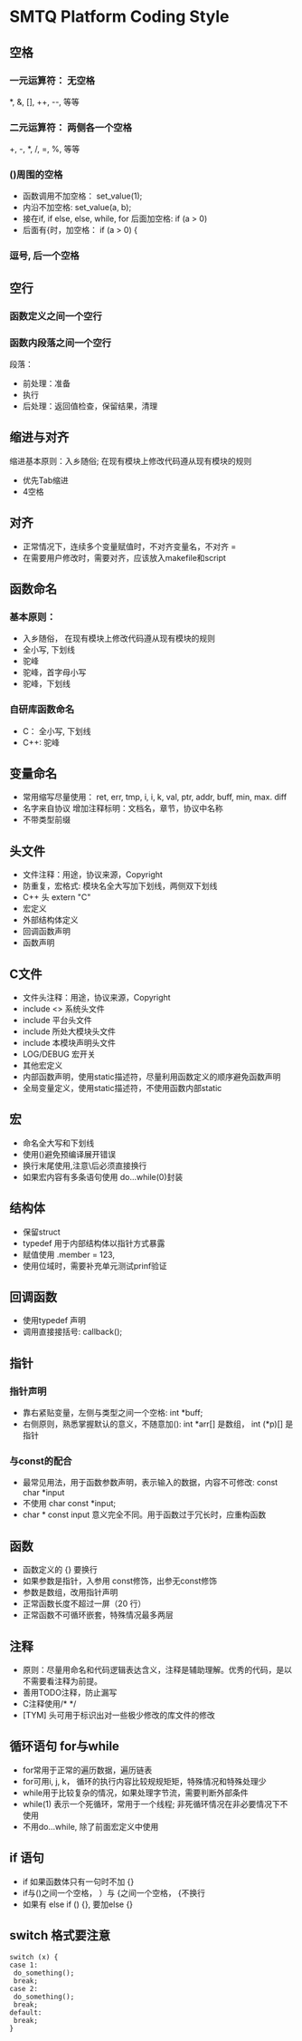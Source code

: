 # SMTQ Platform Coding Style

## 空格
### 一元运算符： 无空格
  *, &, [], ++, --, 等等
### 二元运算符： 两侧各一个空格
  +, -, *, /, =, %, 等等
### ()周围的空格
 - 函数调用不加空格： set_value(1);
 - 内沿不加空格: set_value(a, b);
 - 接在if, if else, else, while, for 后面加空格: if (a > 0)
 - 后面有{时，加空格： if (a > 0) {
### 逗号, 后一个空格

## 空行
### 函数定义之间一个空行
### 函数内段落之间一个空行
段落： 
- 前处理：准备
- 执行
- 后处理：返回值检查，保留结果，清理
    
## 缩进与对齐
缩进基本原则：入乡随俗; 在现有模块上修改代码遵从现有模块的规则
- 优先Tab缩进
- 4空格

## 对齐
 - 正常情况下，连续多个变量赋值时，不对齐变量名，不对齐 =
 - 在需要用户修改时，需要对齐，应该放入makefile和script
    
## 函数命名
### 基本原则： 
- 入乡随俗， 在现有模块上修改代码遵从现有模块的规则
- 全小写, 下划线
- 驼峰
- 驼峰，首字母小写
- 驼峰，下划线
### 自研库函数命名
  - C： 全小写, 下划线
  - C++: 驼峰
  
## 变量命名
- 常用缩写尽量使用： 
  ret, err, tmp, i, i, k, val, ptr, addr, buff, min, max. diff
- 名字来自协议
  增加注释标明：文档名，章节，协议中名称
- 不带类型前缀

## 头文件
- 文件注释：用途，协议来源，Copyright
- 防重复，宏格式: 模块名全大写加下划线，两侧双下划线
- C++ 头 extern "C"
- 宏定义
- 外部结构体定义
- 回调函数声明
- 函数声明

## C文件
- 文件头注释：用途，协议来源，Copyright
- include <> 系统头文件
- include 平台头文件
- include 所处大模块头文件
- include 本模块声明头文件
- LOG/DEBUG 宏开关
- 其他宏定义
- 内部函数声明，使用static描述符，尽量利用函数定义的顺序避免函数声明
- 全局变量定义，使用static描述符，不使用函数内部static

## 宏
- 命名全大写和下划线
- 使用()避免预编译展开错误
- 换行末尾使用\,注意\后必须直接换行
- 如果宏内容有多条语句使用 do...while(0)封装

## 结构体
- 保留struct
- typedef 用于内部结构体以指针方式暴露
- 赋值使用 .member = 123,
- 使用位域时，需要补充单元测试prinf验证

## 回调函数
- 使用typedef 声明
- 调用直接接括号: callback();

## 指针
### 指针声明 
  - 靠右紧贴变量，左侧与类型之间一个空格: int *buff; 
  - 右侧原则，熟悉掌握默认的意义，不随意加(): int *arr[] 是数组， int (*p)[] 是指针
### 与const的配合
  - 最常见用法，用于函数参数声明，表示输入的数据，内容不可修改: const char *input
  - 不使用 char const *input; 
  - char * const input 意义完全不同。用于函数过于冗长时，应重构函数
  
 ## 函数
 - 函数定义的 {} 要换行
 - 如果参数是指针，入参用 const修饰，出参无const修饰
 - 参数是数组，改用指针声明
 - 正常函数长度不超过一屏（20 行）
 - 正常函数不可循环嵌套，特殊情况最多两层
 
 ## 注释
 - 原则：尽量用命名和代码逻辑表达含义，注释是辅助理解。优秀的代码，是以不需要看注释为前提。
 - 善用TODO注释，防止漏写
 - C注释使用/* */
 - [TYM] 头可用于标识出对一些极少修改的库文件的修改
 
 ## 循环语句 for与while
 - for常用于正常的遍历数据，遍历链表
 - for可用i, j, k， 循环的执行内容比较规规矩矩，特殊情况和特殊处理少
 - while用于比较复杂的情况，如果处理字节流，需要判断外部条件
 - while(1) 表示一个死循环，常用于一个线程; 非死循环情况在非必要情况下不使用
 - 不用do...while, 除了前面宏定义中使用
 
 ## if 语句
 - if 如果函数体只有一句时不加 {}
 - if与()之间一个空格， ）与 {之间一个空格， {不换行
 - 如果有 else if () {}, 要加else {}
 
 ## switch 格式要注意
 ```
 switch (x) {
 case 1:
  do_something();
  break;
 case 2:
  do_something();
  break;
 default:
  break;
 }
 ```
 
 
